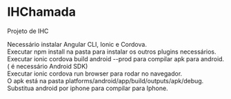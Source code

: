 # IHChamada
Projeto de IHC

Necessário instalar Angular CLI, Ionic e Cordova.  
Executar npm install na pasta para instalar os outros plugins necessários.  
Executar ionic cordova build android --prod para compilar apk para android. ( é necessário Android SDK)  
Executar ionic cordova run browser para rodar no navegador.  
O apk está na pasta platforms/android/app/build/outputs/apk/debug.  
Substitua android por iphone para compilar para Iphone.
